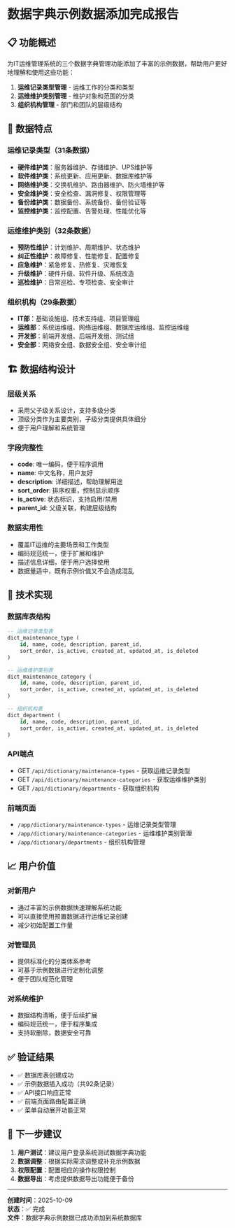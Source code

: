 # 数据字典示例数据添加完成报告

## 📋 功能概述

为IT运维管理系统的三个数据字典管理功能添加了丰富的示例数据，帮助用户更好地理解和使用这些功能：

1. **运维记录类型管理** - 运维工作的分类和类型
2. **运维维护类别管理** - 维护对象和范围的分类  
3. **组织机构管理** - 部门和团队的层级结构

## 🎯 数据特点

### 运维记录类型（31条数据）
- **硬件维护类**：服务器维护、存储维护、UPS维护等
- **软件维护类**：系统更新、应用更新、数据库维护等  
- **网络维护类**：交换机维护、路由器维护、防火墙维护等
- **安全维护类**：安全检查、漏洞修复、权限管理等
- **备份维护类**：数据备份、系统备份、备份验证等
- **监控维护类**：监控配置、告警处理、性能优化等

### 运维维护类别（32条数据）
- **预防性维护**：计划维护、周期维护、状态维护
- **纠正性维护**：故障修复、性能修复、配置修复
- **应急维护**：紧急修复、热修复、灾难恢复
- **升级维护**：硬件升级、软件升级、系统改造
- **巡检维护**：日常巡检、专项检查、安全审计

### 组织机构（29条数据）
- **IT部**：基础设施组、技术支持组、项目管理组
- **运维部**：系统运维组、网络运维组、数据库运维组、监控运维组
- **开发部**：前端开发组、后端开发组、测试组
- **安全部**：网络安全组、数据安全组、安全审计组

## 🏗️ 数据结构设计

### 层级关系
- 采用父子级关系设计，支持多级分类
- 顶级分类作为主要类别，子级分类提供具体细分
- 便于用户理解和系统管理

### 字段完整性
- **code**: 唯一编码，便于程序调用
- **name**: 中文名称，用户友好
- **description**: 详细描述，帮助理解用途
- **sort_order**: 排序权重，控制显示顺序
- **is_active**: 状态标识，支持启用/禁用
- **parent_id**: 父级关联，构建层级结构

### 数据实用性
- 覆盖IT运维的主要场景和工作类型
- 编码规范统一，便于扩展和维护
- 描述信息详细，便于用户选择使用
- 数据量适中，既有示例价值又不会造成混乱

## 🔧 技术实现

### 数据库表结构
```sql
-- 运维记录类型表
dict_maintenance_type (
    id, name, code, description, parent_id, 
    sort_order, is_active, created_at, updated_at, is_deleted
)

-- 运维维护类别表  
dict_maintenance_category (
    id, name, code, description, parent_id,
    sort_order, is_active, created_at, updated_at, is_deleted
)

-- 组织机构表
dict_department (
    id, name, code, description, parent_id,
    sort_order, is_active, created_at, updated_at, is_deleted
)
```

### API端点
- GET `/api/dictionary/maintenance-types` - 获取运维记录类型
- GET `/api/dictionary/maintenance-categories` - 获取运维维护类别  
- GET `/api/dictionary/departments` - 获取组织机构

### 前端页面
- `/app/dictionary/maintenance-types` - 运维记录类型管理
- `/app/dictionary/maintenance-categories` - 运维维护类别管理
- `/app/dictionary/departments` - 组织机构管理

## 📈 用户价值

### 对新用户
- 通过丰富的示例数据快速理解系统功能
- 可以直接使用预置数据进行运维记录创建
- 减少初始配置工作量

### 对管理员
- 提供标准化的分类体系参考
- 可基于示例数据进行定制化调整
- 便于团队规范化管理

### 对系统维护
- 数据结构清晰，便于后续扩展
- 编码规范统一，便于程序集成
- 支持软删除，数据安全可靠

## ✅ 验证结果

- ✅ 数据库表创建成功
- ✅ 示例数据插入成功（共92条记录）
- ✅ API接口响应正常
- ✅ 前端页面路由配置正确
- ✅ 菜单自动展开功能正常

## 🚀 下一步建议

1. **用户测试**：建议用户登录系统测试数据字典功能
2. **数据调整**：根据实际需求调整或补充示例数据
3. **权限配置**：配置相应的操作权限控制
4. **数据导出**：考虑提供数据导出功能便于备份

---

**创建时间**：2025-10-09  
**状态**：✅ 完成  
**文件**：数据字典示例数据已成功添加到系统数据库